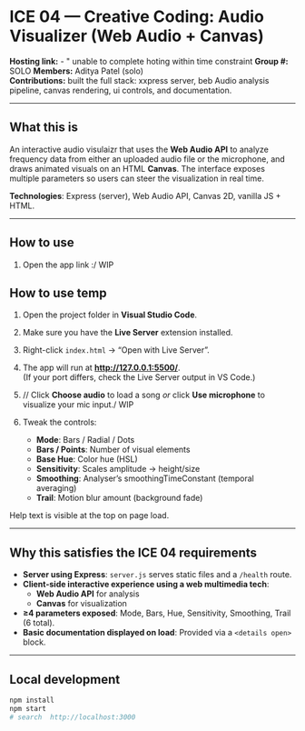 # ICE 04 — Creative Coding: Audio Visualizer (Web Audio + Canvas)

**Hosting link:** - " unable to complete hoting within time constraint
**Group #:** SOLO
**Members:** Aditya Patel (solo)  
**Contributions:** built the full stack: xxpress server, beb Audio analysis pipeline, canvas rendering, ui controls, and documentation.

---

## What this is
An interactive audio visulaizr that uses the **Web Audio API** to analyze frequency data from either an uploaded audio file or the microphone, and draws animated visuals on an HTML **Canvas**. The interface exposes multiple parameters so users can steer the visualization in real time.

**Technologies**: Express (server), Web Audio API, Canvas 2D, vanilla JS + HTML.

---

## How to use
1. Open the app link :/ WIP

## How to use temp
1. Open the project folder in **Visual Studio Code**.  
2. Make sure you have the **Live Server** extension installed.  
3. Right-click `index.html` → “Open with Live Server”.  
4. The app will run at **http://127.0.0.1:5500/**.  
   (If your port differs, check the Live Server output in VS Code.)


   
2. // Click **Choose audio** to load a song *or* click **Use microphone** to visualize your mic input./  WIP


3. Tweak the controls:
   - **Mode**: Bars / Radial / Dots
   - **Bars / Points**: Number of visual elements
   - **Base Hue**: Color hue (HSL)
   - **Sensitivity**: Scales amplitude → height/size
   - **Smoothing**: Analyser’s smoothingTimeConstant (temporal averaging)
   - **Trail**: Motion blur amount (background fade)

Help text is visible at the top on page load.

---

## Why this satisfies the ICE 04 requirements
- **Server using Express**: `server.js` serves static files and a `/health` route.
- **Client-side interactive experience using a web multimedia tech**:
  - **Web Audio API** for analysis
  - **Canvas** for visualization
- **≥4 parameters exposed**: Mode, Bars, Hue, Sensitivity, Smoothing, Trail (6 total).
- **Basic documentation displayed on load**: Provided via a `<details open>` block.

---

## Local development
```bash
npm install
npm start
# search  http://localhost:3000
